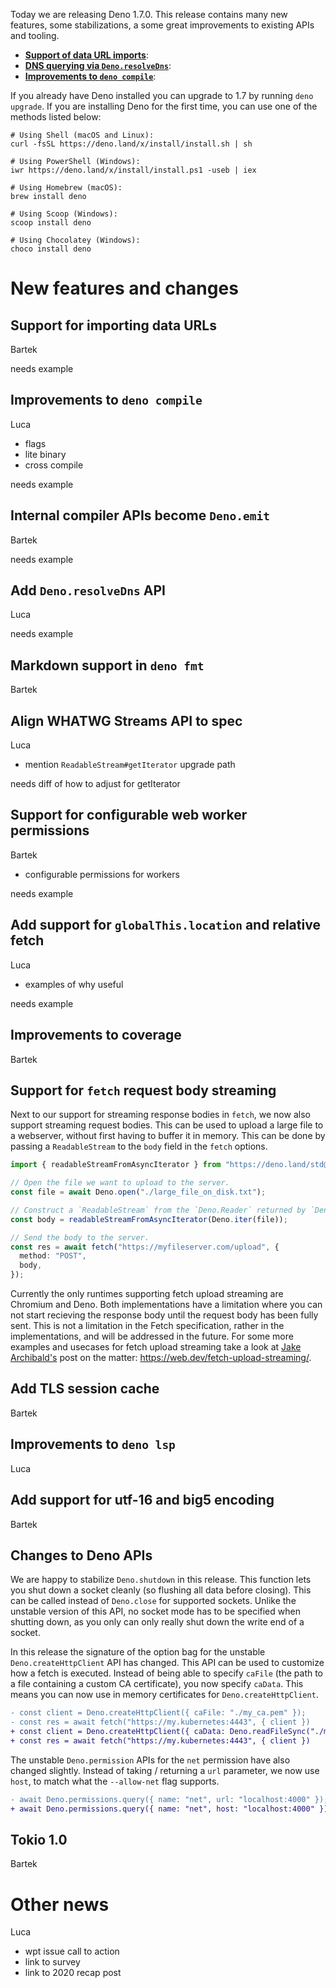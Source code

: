 Today we are releasing Deno 1.7.0. This release contains many new features, some
stabilizations, a some great improvements to existing APIs and tooling.

- [**Support of data URL imports**](#):
- [**DNS querying via `Deno.resolveDns`**](#):
- [**Improvements to `deno compile`**](#):

If you already have Deno installed you can upgrade to 1.7 by running
`deno upgrade`. If you are installing Deno for the first time, you can use one
of the methods listed below:

```shell
# Using Shell (macOS and Linux):
curl -fsSL https://deno.land/x/install/install.sh | sh

# Using PowerShell (Windows):
iwr https://deno.land/x/install/install.ps1 -useb | iex

# Using Homebrew (macOS):
brew install deno

# Using Scoop (Windows):
scoop install deno

# Using Chocolatey (Windows):
choco install deno
```

# New features and changes

## Support for importing data URLs

Bartek

needs example

## Improvements to `deno compile`

Luca

- flags
- lite binary
- cross compile

needs example

## Internal compiler APIs become `Deno.emit`

Bartek

needs example

## Add `Deno.resolveDns` API

Luca

needs example

## Markdown support in `deno fmt`

Bartek

## Align WHATWG Streams API to spec

Luca

- mention `ReadableStream#getIterator` upgrade path

needs diff of how to adjust for getIterator

## Support for configurable web worker permissions

Bartek

- configurable permissions for workers

needs example

## Add support for `globalThis.location` and relative fetch

Luca

- examples of why useful

needs example

## Improvements to coverage

Bartek

## Support for `fetch` request body streaming

Next to our support for streaming response bodies in `fetch`, we now also
support streaming request bodies. This can be used to upload a large file to a
webserver, without first having to buffer it in memory. This can be done by
passing a `ReadableStream` to the `body` field in the `fetch` options.

```ts
import { readableStreamFromAsyncIterator } from "https://deno.land/std@0.84.0/io/streams.ts";

// Open the file we want to upload to the server.
const file = await Deno.open("./large_file_on_disk.txt");

// Construct a `ReadableStream` from the `Deno.Reader` returned by `Deno.open`.
const body = readableStreamFromAsyncIterator(Deno.iter(file));

// Send the body to the server.
const res = await fetch("https://myfileserver.com/upload", {
  method: "POST",
  body,
});
```

Currently the only runtimes supporting fetch upload streaming are Chromium and
Deno. Both implementations have a limitation where you can not start recieving
the response body until the request body has been fully sent. This is not a
limitation in the Fetch specification, rather in the implementations, and will
be addressed in the future. For some more examples and usecases for fetch upload
streaming take a look at [Jake Archibald's](https://twitter.com/jaffathecake)
post on the matter: https://web.dev/fetch-upload-streaming/.

## Add TLS session cache

Bartek

## Improvements to `deno lsp`

Luca

## Add support for utf-16 and big5 encoding

Bartek

## Changes to Deno APIs

We are happy to stabilize `Deno.shutdown` in this release. This function lets
you shut down a socket cleanly (so flushing all data before closing). This can
be called instead of `Deno.close` for supported sockets. Unlike the unstable
version of this API, no socket mode has to be specified when shutting down, as
you only can only really shut down the write end of a socket.

In this release the signature of the option bag for the unstable
`Deno.createHttpClient` API has changed. This API can be used to customize how a
fetch is executed. Instead of being able to specify `caFile` (the path to a file
containing a custom CA certificate), you now specify `caData`. This means you
can now use in memory certificates for `Deno.createHttpClient`.

```diff
- const client = Deno.createHttpClient({ caFile: "./my_ca.pem" });
- const res = await fetch("https://my.kubernetes:4443", { client })
+ const client = Deno.createHttpClient({ caData: Deno.readFileSync("./my_ca.pem") });
+ const res = await fetch("https://my.kubernetes:4443", { client })
```

The unstable `Deno.permission` APIs for the `net` permission have also changed
slightly. Instead of taking / returning a `url` parameter, we now use `host`, to
match what the `--allow-net` flag supports.

```diff
- await Deno.permissions.query({ name: "net", url: "localhost:4000" });
+ await Deno.permissions.query({ name: "net", host: "localhost:4000" });
```

## Tokio 1.0

Bartek

# Other news

Luca

- wpt issue call to action
- link to survey
- link to 2020 recap post
